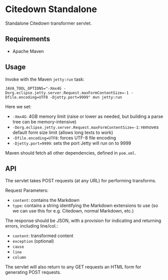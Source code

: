 # Citedown Standalone

Standalone Citedown transformer servlet.

## Requirements

* Apache Maven

## Usage

Invoke with the Maven `jetty:run` task:

    JAVA_TOOL_OPTIONS="-Xmx4G -Dorg.eclipse.jetty.server.Request.maxFormContentSize=-1 -Dfile.encoding=UTF8 -Djetty.port=9999" mvn jetty:run

Here we set:

* `-Xmx4G`: 4GB memory limit (raise or lower as needed, but building a parse tree can be memory-intensive)
* `-Dorg.eclipse.jetty.server.Request.maxFormContentSize=-1`: removes default form size limit (allows long texts to work)
* `-Dfile.encoding=UTF8`: forces UTF-8 file encoding
* `-Djetty.port=9999`: sets the port Jetty will run on to 9999

Maven should fetch all other dependencies, defined in `pom.xml`.

## API

The servlet takes POST requests (at any URL) for performing transforms.

Request Parameters:

* `content`: contains the Markdown
* `type`: contains a string identifying the Markdown extensions to use (so we
  can use this for e.g. Citedown, normal Markdown, etc.)

The response should be JSON, with a provision for indicating
and returning errors, including line/col.:

* `content`: transformed content
* `exception` (optional)
 * `cause`
 * `line`
 * `column`

The servlet will also return to any GET requests an HTML form for generating POST requests. 
